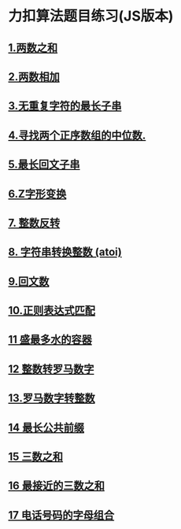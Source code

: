 # 力扣算法题目练习(JS版本)
## [1.两数之和](https://github.com/userZheng686/leetcode-algorithm-exercise/blob/master/%E7%BB%83%E4%B9%A0/1.%E4%B8%A4%E6%95%B0%E4%B9%8B%E5%92%8C.js)

## [2.两数相加](https://github.com/userZheng686/leetcode-algorithm-exercise/blob/master/%E7%BB%83%E4%B9%A0/2.%E4%B8%A4%E6%95%B0%E7%9B%B8%E5%8A%A0.js)

## [3.无重复字符的最长子串](https://github.com/userZheng686/leetcode-algorithm-exercise/blob/master/%E7%BB%83%E4%B9%A0/3.%E6%97%A0%E9%87%8D%E5%A4%8D%E5%AD%97%E7%AC%A6%E7%9A%84%E6%9C%80%E9%95%BF%E5%AD%90%E4%B8%B2.js)

## [4.寻找两个正序数组的中位数.](https://github.com/userZheng686/leetcode-algorithm-exercise/blob/master/%E7%BB%83%E4%B9%A0/4.%E5%AF%BB%E6%89%BE%E4%B8%A4%E4%B8%AA%E6%AD%A3%E5%BA%8F%E6%95%B0%E7%BB%84%E7%9A%84%E4%B8%AD%E4%BD%8D%E6%95%B0.js)

## [5.最长回文子串](https://github.com/userZheng686/leetcode-algorithm-exercise/blob/master/%E7%BB%83%E4%B9%A0/5.%E6%9C%80%E9%95%BF%E5%9B%9E%E6%96%87%E5%AD%90%E4%B8%B2.js)

## [6.Z字形变换](https://github.com/userZheng686/leetcode-algorithm-exercise/blob/master/%E7%BB%83%E4%B9%A0/6.Z%E5%AD%97%E5%BD%A2%E5%8F%98%E6%8D%A2.js)

## [7. 整数反转](https://github.com/userZheng686/leetcode-algorithm-exercise/blob/master/%E7%BB%83%E4%B9%A0/7.%E6%95%B4%E6%95%B0%E5%8F%8D%E8%BD%AC.js)

## [8. 字符串转换整数 (atoi)](https://github.com/userZheng686/leetcode-algorithm-exercise/blob/master/%E7%BB%83%E4%B9%A0/8.%20%E5%AD%97%E7%AC%A6%E4%B8%B2%E8%BD%AC%E6%8D%A2%E6%95%B4%E6%95%B0%20(atoi).js)

## [9.回文数](https://github.com/userZheng686/leetcode-algorithm-exercise/blob/master/%E7%BB%83%E4%B9%A0/9.%20%E5%9B%9E%E6%96%87%E6%95%B0.js)

## [10.正则表达式匹配](https://github.com/userZheng686/leetcode-algorithm-exercise/blob/master/%E7%BB%83%E4%B9%A0/10.%E6%AD%A3%E5%88%99%E8%A1%A8%E8%BE%BE%E5%BC%8F%E5%8C%B9%E9%85%8D.js)

## [11 盛最多水的容器](https://github.com/userZheng686/leetcode-algorithm-exercise/blob/master/%E7%BB%83%E4%B9%A0/11.%E7%9B%9B%E6%9C%80%E5%A4%9A%E6%B0%B4%E7%9A%84%E5%AE%B9%E5%99%A8.js)

## [12 整数转罗马数字](https://github.com/userZheng686/leetcode-algorithm-exercise/blob/master/%E7%BB%83%E4%B9%A0/12.%E6%95%B4%E6%95%B0%E8%BD%AC%E7%BD%97%E9%A9%AC%E6%95%B0%E5%AD%97.js)

## [13.罗马数字转整数](https://github.com/userZheng686/leetcode-algorithm-exercise/blob/master/%E7%BB%83%E4%B9%A0/13.%E7%BD%97%E9%A9%AC%E6%95%B0%E5%AD%97%E8%BD%AC%E6%95%B4%E6%95%B0.js)

## [14 最长公共前缀]()

## [15 三数之和]()

## [16 最接近的三数之和]()

## [17 电话号码的字母组合]()